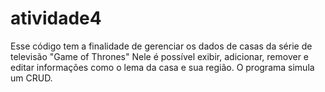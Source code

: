 ﻿# atividade4
Esse código tem a finalidade de gerenciar os dados de casas da série de televisão "Game of Thrones"
Nele é possível exibir, adicionar, remover e editar informações como o lema da casa e sua região.
O programa simula um CRUD.
